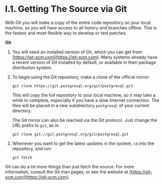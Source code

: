 # I.1. Getting The Source via Git

With Git you will make a copy of the entire code repository on your local machine, so you will have access to all history and branches offline. This is the fastest and most flexible way to develop or test patches.

**Git**

1. You will need an installed version of Git, which you can get from [https://git-scm.com](https://git-scm.com). Many systems already have a recent version of Git installed by default, or available in their package distribution system.
2.  To begin using the Git repository, make a clone of the official mirror:

    ```
    git clone https://git.postgresql.org/git/postgresql.git
    ```

    This will copy the full repository to your local machine, so it may take a while to complete, especially if you have a slow Internet connection. The files will be placed in a new subdirectory `postgresql` of your current directory.

    The Git mirror can also be reached via the Git protocol. Just change the URL prefix to `git`, as in:

    ```
    git clone git://git.postgresql.org/git/postgresql.git
    ```
3.  Whenever you want to get the latest updates in the system, `cd` into the repository, and run:

    ```
    git fetch
    ```

Git can do a lot more things than just fetch the source. For more information, consult the Git man pages, or see the website at [https://git-scm.com](https://git-scm.com).
